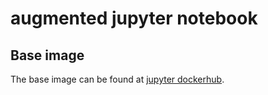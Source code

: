 # augmented jupyter notebook

## Base image
The base image can be found at [jupyter dockerhub](https://hub.docker.com/r/jupyter/base-notebook/tags).
